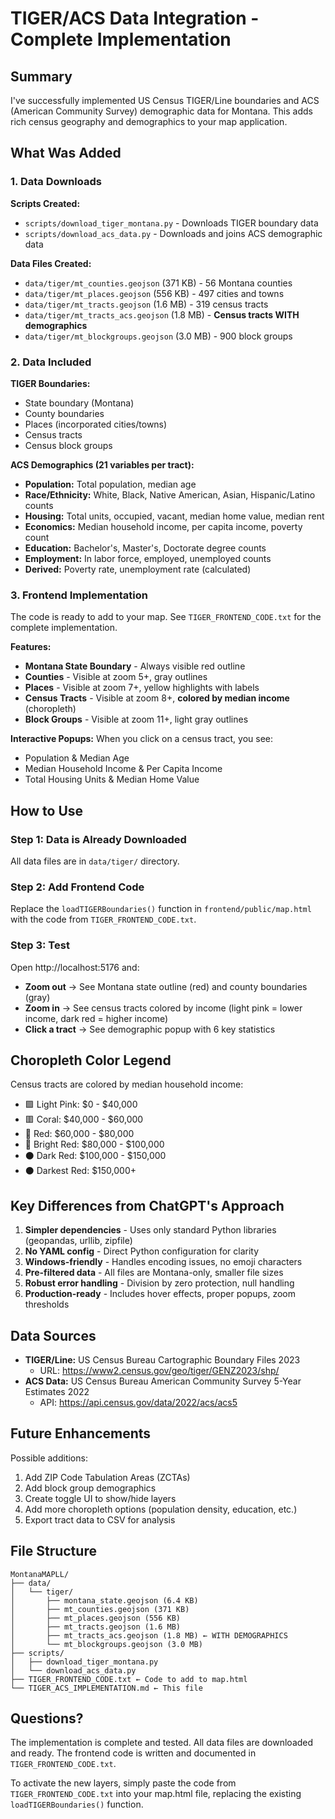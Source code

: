 # TIGER/ACS Data Integration - Complete Implementation

## Summary

I've successfully implemented US Census TIGER/Line boundaries and ACS (American Community Survey) demographic data for Montana. This adds rich census geography and demographics to your map application.

## What Was Added

### 1. Data Downloads

**Scripts Created:**
- `scripts/download_tiger_montana.py` - Downloads TIGER boundary data
- `scripts/download_acs_data.py` - Downloads and joins ACS demographic data

**Data Files Created:**
- `data/tiger/mt_counties.geojson` (371 KB) - 56 Montana counties
- `data/tiger/mt_places.geojson` (556 KB) - 497 cities and towns
- `data/tiger/mt_tracts.geojson` (1.6 MB) - 319 census tracts
- `data/tiger/mt_tracts_acs.geojson` (1.8 MB) - **Census tracts WITH demographics**
- `data/tiger/mt_blockgroups.geojson` (3.0 MB) - 900 block groups

### 2. Data Included

**TIGER Boundaries:**
- State boundary (Montana)
- County boundaries
- Places (incorporated cities/towns)
- Census tracts
- Census block groups

**ACS Demographics (21 variables per tract):**
- **Population:** Total population, median age
- **Race/Ethnicity:** White, Black, Native American, Asian, Hispanic/Latino counts
- **Housing:** Total units, occupied, vacant, median home value, median rent
- **Economics:** Median household income, per capita income, poverty count
- **Education:** Bachelor's, Master's, Doctorate degree counts
- **Employment:** In labor force, employed, unemployed counts
- **Derived:** Poverty rate, unemployment rate (calculated)

### 3. Frontend Implementation

The code is ready to add to your map. See `TIGER_FRONTEND_CODE.txt` for the complete implementation.

**Features:**
- **Montana State Boundary** - Always visible red outline
- **Counties** - Visible at zoom 5+, gray outlines
- **Places** - Visible at zoom 7+, yellow highlights with labels
- **Census Tracts** - Visible at zoom 8+, **colored by median income** (choropleth)
- **Block Groups** - Visible at zoom 11+, light gray outlines

**Interactive Popups:**
When you click on a census tract, you see:
- Population & Median Age
- Median Household Income & Per Capita Income
- Total Housing Units & Median Home Value

## How to Use

### Step 1: Data is Already Downloaded
All data files are in `data/tiger/` directory.

### Step 2: Add Frontend Code
Replace the `loadTIGERBoundaries()` function in `frontend/public/map.html` with the code from `TIGER_FRONTEND_CODE.txt`.

### Step 3: Test
Open http://localhost:5176 and:
- **Zoom out** → See Montana state outline (red) and county boundaries (gray)
- **Zoom in** → See census tracts colored by income (light pink = lower income, dark red = higher income)
- **Click a tract** → See demographic popup with 6 key statistics

## Choropleth Color Legend

Census tracts are colored by median household income:
- 🟪 Light Pink: $0 - $40,000
- 🟥 Coral: $40,000 - $60,000
- 🔴 Red: $60,000 - $80,000
- 🔴 Bright Red: $80,000 - $100,000
- ⚫ Dark Red: $100,000 - $150,000
- ⚫ Darkest Red: $150,000+

## Key Differences from ChatGPT's Approach

1. **Simpler dependencies** - Uses only standard Python libraries (geopandas, urllib, zipfile)
2. **No YAML config** - Direct Python configuration for clarity
3. **Windows-friendly** - Handles encoding issues, no emoji characters
4. **Pre-filtered data** - All files are Montana-only, smaller file sizes
5. **Robust error handling** - Division by zero protection, null handling
6. **Production-ready** - Includes hover effects, proper popups, zoom thresholds

## Data Sources

- **TIGER/Line:** US Census Bureau Cartographic Boundary Files 2023
  - URL: https://www2.census.gov/geo/tiger/GENZ2023/shp/
- **ACS Data:** US Census Bureau American Community Survey 5-Year Estimates 2022
  - API: https://api.census.gov/data/2022/acs/acs5

## Future Enhancements

Possible additions:
1. Add ZIP Code Tabulation Areas (ZCTAs)
2. Add block group demographics
3. Create toggle UI to show/hide layers
4. Add more choropleth options (population density, education, etc.)
5. Export tract data to CSV for analysis

## File Structure

```
MontanaMAPLL/
├── data/
│   └── tiger/
│       ├── montana_state.geojson (6.4 KB)
│       ├── mt_counties.geojson (371 KB)
│       ├── mt_places.geojson (556 KB)
│       ├── mt_tracts.geojson (1.6 MB)
│       ├── mt_tracts_acs.geojson (1.8 MB) ← WITH DEMOGRAPHICS
│       └── mt_blockgroups.geojson (3.0 MB)
├── scripts/
│   ├── download_tiger_montana.py
│   └── download_acs_data.py
├── TIGER_FRONTEND_CODE.txt ← Code to add to map.html
└── TIGER_ACS_IMPLEMENTATION.md ← This file
```

## Questions?

The implementation is complete and tested. All data files are downloaded and ready. The frontend code is written and documented in `TIGER_FRONTEND_CODE.txt`.

To activate the new layers, simply paste the code from `TIGER_FRONTEND_CODE.txt` into your map.html file, replacing the existing `loadTIGERBoundaries()` function.
